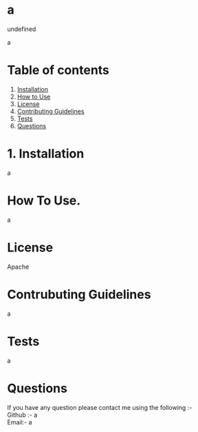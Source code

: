

  # a

  undefined

  a


# Table of contents

1. [Installation](#Installation)
2. [How to Use](#How-To-Use.)
3. [License](#License)
4. [Contributing Guidelines](#Contrubuting-Guidelines)  
5. [Tests](#Tests)
6. [Questions](#Questions)

# 1. Installation

  a

# How To Use.

  a

# License

  Apache

# Contrubuting Guidelines

  a

# Tests

  a


# Questions

  If you have any question please contact me using the following :-   
  Github :- a   
  Email:- a

